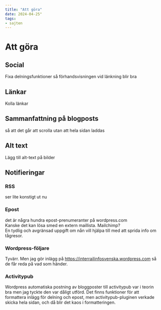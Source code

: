 ```yaml
---
title: "Att göra"
date: 2024-04-25"
tags:
- sajten
---
```

# Att göra


## Social
Fixa delningsfunktioner så förhandsvisningen vid länkning blir bra

## Länkar
Kolla länkar

## Sammanfattning på blogposts
så att det går att scrolla utan att hela sidan laddas


## Alt text
Lägg till alt-text på bilder

## Notifieringar
### RSS
ser lite konstigt ut nu

### Epost
det är några hundra epost-prenumeranter på wordpress.com  
Kanske det kan lösa smed en extern maillista. Mailchimp?  
En tydlig och avgränsad uppgift om nån vill hjälpa till med att sprida info om tågresor.  

### Wordpress-följare
Tyvärr. Men jag gör inlägg på https://interrailinfosvenska.wordpress.com så de får reda på vad som händer.

### Activitypub
Wordpress automatiska postning av bloggposter till activitypub var i teorin bra men jag tyckte den var dåligt utförd. Det finns funktioner för att formattera inlägg för delning och epost, men activitypub-pluginen verkade skicka hela sidan, och då blir det kaos i formatteringen.
